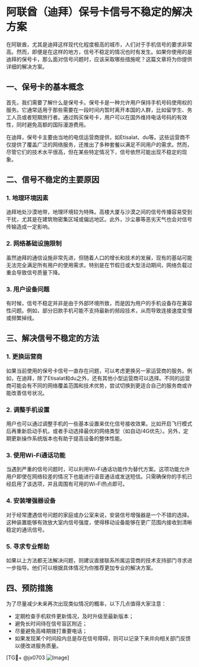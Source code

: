 # 阿联酋（迪拜）保号卡信号不稳定的解决方案

在阿联酋，尤其是迪拜这样现代化程度极高的城市，人们对于手机信号的要求非常高。然而，即便是在这样的地方，信号不稳定的情况也时有发生。如果你使用的是迪拜的保号卡，那么面对信号问题时，应该采取哪些措施呢？这篇文章将为你提供详细的解决方案。

## 一、保号卡的基本概念

首先，我们需要了解什么是保号卡。保号卡是一种允许用户保持手机号码使用权的服务。它通常适用于那些需要在一段时间内暂时离开本国的人群，比如留学生、务工人员或者短期旅行者。通过购买保号卡，用户可以在国外维持电话号码的有效性，同时避免高额的国际漫游费用。

在迪拜，保号卡主要由当地的电信运营商提供，如Etisalat、du等。这些运营商不仅提供了覆盖广泛的网络服务，还推出了多种套餐以满足不同用户的需求。然而，尽管它们的技术水平很高，但在某些特定情况下，信号依然可能出现不稳定的现象。

## 二、信号不稳定的主要原因

### 1. 地理环境因素
迪拜地处沙漠地带，地理环境较为特殊。高楼大厦与沙漠之间的信号传播容易受到干扰，尤其是在建筑物密集区域或偏远地区。此外，沙尘暴等恶劣天气也会对信号传输造成一定影响。

### 2. 网络基础设施限制
虽然迪拜的通信设施非常先进，但随着人口的增长和技术的发展，现有的基站可能无法完全满足所有用户的使用需求。特别是在节假日或大型活动期间，网络负载过重会导致信号质量下降。

### 3. 用户设备问题
有时候，信号不稳定并非是由于外部环境所致，而是因为用户的手机设备存在兼容性问题。例如，部分旧款手机可能不支持最新的频段技术，从而导致连接速度变慢或频繁掉线。

## 三、解决信号不稳定的方法

### 1. 更换运营商
如果当前使用的保号卡信号一直存在问题，可以考虑更换另一家运营商的服务。例如，在迪拜，除了Etisalat和du之外，还有其他小型运营商可以选择。不同的运营商可能会有不同的网络覆盖范围和技术优势，尝试切换到更适合自己的服务商或许能改善信号状况。

### 2. 调整手机设置
用户也可以通过调整手机的一些基本设置来优化信号接收效果。比如开启飞行模式后再重新启动手机，或者手动选择最优的网络类型（如自动/4G优先）。另外，定期更新操作系统版本也有助于提高设备的整体性能。

### 3. 使用Wi-Fi通话功能
当遇到严重的信号问题时，可以利用Wi-Fi通话功能作为替代方案。这项功能允许用户即使在网络较差的情况下也能进行语音通话或发送短信。只需确保你的手机已经启用了该选项，并且周围有可用的Wi-Fi热点即可。

### 4. 安装增强器设备
对于经常遭遇信号问题的家庭或办公室来说，安装信号增强器是一个不错的选择。这种装置能够有效放大室内信号强度，使得移动设备能够在更广范围内接收到清晰稳定的通讯信号。

### 5. 寻求专业帮助
如果以上方法都无法解决问题，则建议直接联系所属运营商的技术支持部门寻求进一步指导。他们可以根据具体情况为你推荐更加专业的解决方案。

## 四、预防措施

为了尽量减少未来再次出现类似情况的概率，以下几点值得大家注意：

- 定期检查手机软件更新情况，及时升级至最新版本；
- 避免长时间待在信号盲区附近；
- 尽量避免高峰期拨打重要电话；
- 如果发现某个时间段内总是存在信号障碍，则可以记录下来并向相关部门反馈以便改进服务质量。

[TG💪+ @jx0703 ![Image](https://github.com/user-attachments/assets/dbca1d08-cadb-493c-b0ec-ad6f7a83f270)]